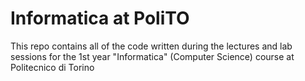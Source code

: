 # Informatica at PoliTO

This repo contains all of the code written during the lectures and lab sessions for the 1st year "Informatica" (Computer Science) course at Politecnico di Torino
